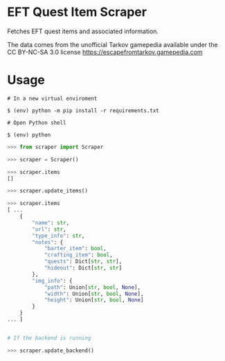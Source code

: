 EFT Quest Item Scraper
===============

Fetches EFT quest items and associated information. 

The data comes from the unofficial Tarkov gamepedia available under the CC BY-NC-SA 3.0 license
https://escapefromtarkov.gamepedia.com

Usage
===============
```shell
# In a new virtual enviroment

$ (env) python -m pip install -r requirements.txt

# Open Python shell

$ (env) python
```
```python
>>> from scraper import Scraper

>>> scraper = Scraper()

>>> scraper.items
[]

>>> scraper.update_items()

>>> scraper.items
[ ...
    {
        "name": str,
        "url": str,
        "type_info": str,
        "notes": {
            "barter_item": bool,
            "crafting_item": bool,
            "quests": Dict[str, str],
            "hideout": Dict[str, str]
        },
        "img_info": {
            "path": Union[str, bool, None],
            "width": Union[str, bool, None],
            "height": Union[str, bool, None]
        }
    } 
... ]


# If the backend is running

>>> scraper.update_backend()

```
